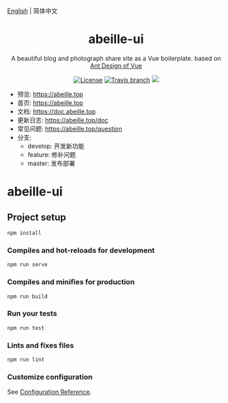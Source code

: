 [English](./README.md) | 简体中文

<h1 align="center">abeille-ui</h1>
<div align="center">
A beautiful blog and photograph share site as a Vue boilerplate. based on  <a href="https://vuecomponent.github.io/ant-design-vue/docs/vue/introduce-cn/" target="_blank">Ant Design of Vue</a>
</div>

<div align="center">

[![License](https://img.shields.io/npm/l/package.json.svg?style=flat)](https://github.com/little3201/abeille-ui/blob/master/LICENSE)
[![Travis branch](https://travis-ci.org/sendya/ant-design-pro-vue.svg?branch=master)](https://travis-ci.org/sendya/ant-design-pro-vue)
![](https://img.shields.io/cocoapods/v/Abeille-ui.svg?style=flat)
</div>

- 预览: https://abeille.top
- 首页: https://abeille.top
- 文档: https://doc.abeille.top
- 更新日志: https://abeille.top/doc
- 常见问题: https://abeille.top/question
- 分支: 
  - develop: 开发新功能
  - feature: 修补问题
  - master: 发布部署


# abeille-ui

## Project setup
```
npm install
```

### Compiles and hot-reloads for development
```
npm run serve
```

### Compiles and minifies for production
```
npm run build
```

### Run your tests
```
npm run test
```

### Lints and fixes files
```
npm run lint
```

### Customize configuration
See [Configuration Reference](https://cli.vuejs.org/config/).
